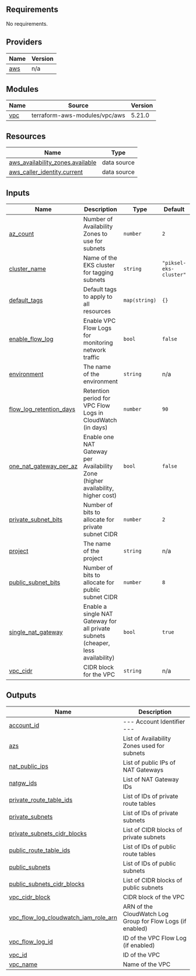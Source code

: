 <!-- BEGIN_TF_DOCS -->
## Requirements

No requirements.

## Providers

| Name | Version |
|------|---------|
| <a name="provider_aws"></a> [aws](#provider\_aws) | n/a |

## Modules

| Name | Source | Version |
|------|--------|---------|
| <a name="module_vpc"></a> [vpc](#module\_vpc) | terraform-aws-modules/vpc/aws | 5.21.0 |

## Resources

| Name | Type |
|------|------|
| [aws_availability_zones.available](https://registry.terraform.io/providers/hashicorp/aws/latest/docs/data-sources/availability_zones) | data source |
| [aws_caller_identity.current](https://registry.terraform.io/providers/hashicorp/aws/latest/docs/data-sources/caller_identity) | data source |

## Inputs

| Name | Description | Type | Default | Required |
|------|-------------|------|---------|:--------:|
| <a name="input_az_count"></a> [az\_count](#input\_az\_count) | Number of Availability Zones to use for subnets | `number` | `2` | no |
| <a name="input_cluster_name"></a> [cluster\_name](#input\_cluster\_name) | Name of the EKS cluster for tagging subnets | `string` | `"piksel-eks-cluster"` | no |
| <a name="input_default_tags"></a> [default\_tags](#input\_default\_tags) | Default tags to apply to all resources | `map(string)` | `{}` | no |
| <a name="input_enable_flow_log"></a> [enable\_flow\_log](#input\_enable\_flow\_log) | Enable VPC Flow Logs for monitoring network traffic | `bool` | `false` | no |
| <a name="input_environment"></a> [environment](#input\_environment) | The name of the environment | `string` | n/a | yes |
| <a name="input_flow_log_retention_days"></a> [flow\_log\_retention\_days](#input\_flow\_log\_retention\_days) | Retention period for VPC Flow Logs in CloudWatch (in days) | `number` | `90` | no |
| <a name="input_one_nat_gateway_per_az"></a> [one\_nat\_gateway\_per\_az](#input\_one\_nat\_gateway\_per\_az) | Enable one NAT Gateway per Availability Zone (higher availability, higher cost) | `bool` | `false` | no |
| <a name="input_private_subnet_bits"></a> [private\_subnet\_bits](#input\_private\_subnet\_bits) | Number of bits to allocate for private subnet CIDR | `number` | `2` | no |
| <a name="input_project"></a> [project](#input\_project) | The name of the project | `string` | n/a | yes |
| <a name="input_public_subnet_bits"></a> [public\_subnet\_bits](#input\_public\_subnet\_bits) | Number of bits to allocate for public subnet CIDR | `number` | `8` | no |
| <a name="input_single_nat_gateway"></a> [single\_nat\_gateway](#input\_single\_nat\_gateway) | Enable a single NAT Gateway for all private subnets (cheaper, less availability) | `bool` | `true` | no |
| <a name="input_vpc_cidr"></a> [vpc\_cidr](#input\_vpc\_cidr) | CIDR block for the VPC | `string` | n/a | yes |

## Outputs

| Name | Description |
|------|-------------|
| <a name="output_account_id"></a> [account\_id](#output\_account\_id) | --- Account Identifier --- |
| <a name="output_azs"></a> [azs](#output\_azs) | List of Availability Zones used for subnets |
| <a name="output_nat_public_ips"></a> [nat\_public\_ips](#output\_nat\_public\_ips) | List of public IPs of NAT Gateways |
| <a name="output_natgw_ids"></a> [natgw\_ids](#output\_natgw\_ids) | List of NAT Gateway IDs |
| <a name="output_private_route_table_ids"></a> [private\_route\_table\_ids](#output\_private\_route\_table\_ids) | List of IDs of private route tables |
| <a name="output_private_subnets"></a> [private\_subnets](#output\_private\_subnets) | List of IDs of private subnets |
| <a name="output_private_subnets_cidr_blocks"></a> [private\_subnets\_cidr\_blocks](#output\_private\_subnets\_cidr\_blocks) | List of CIDR blocks of private subnets |
| <a name="output_public_route_table_ids"></a> [public\_route\_table\_ids](#output\_public\_route\_table\_ids) | List of IDs of public route tables |
| <a name="output_public_subnets"></a> [public\_subnets](#output\_public\_subnets) | List of IDs of public subnets |
| <a name="output_public_subnets_cidr_blocks"></a> [public\_subnets\_cidr\_blocks](#output\_public\_subnets\_cidr\_blocks) | List of CIDR blocks of public subnets |
| <a name="output_vpc_cidr_block"></a> [vpc\_cidr\_block](#output\_vpc\_cidr\_block) | CIDR block of the VPC |
| <a name="output_vpc_flow_log_cloudwatch_iam_role_arn"></a> [vpc\_flow\_log\_cloudwatch\_iam\_role\_arn](#output\_vpc\_flow\_log\_cloudwatch\_iam\_role\_arn) | ARN of the CloudWatch Log Group for Flow Logs (if enabled) |
| <a name="output_vpc_flow_log_id"></a> [vpc\_flow\_log\_id](#output\_vpc\_flow\_log\_id) | ID of the VPC Flow Log (if enabled) |
| <a name="output_vpc_id"></a> [vpc\_id](#output\_vpc\_id) | ID of the VPC |
| <a name="output_vpc_name"></a> [vpc\_name](#output\_vpc\_name) | Name of the VPC |
<!-- END_TF_DOCS -->
